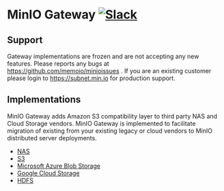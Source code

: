 # MinIO Gateway [![Slack](https://slack.min.io/slack?type=svg)](https://slack.min.io)

## Support

Gateway implementations are frozen and are not accepting any new features. Please reports any bugs at <https://github.com/memoio/minioissues> . If you are an existing customer please login to <https://subnet.min.io> for production support.

## Implementations

MinIO Gateway adds Amazon S3 compatibility layer to third party NAS and Cloud Storage vendors. MinIO Gateway is implemented to facilitate migration of existing from your existing legacy or cloud vendors to MinIO distributed server deployments.

- [NAS](https://github.com/memoio/minioblob/master/docs/gateway/nas.md)
- [S3](https://github.com/memoio/minioblob/master/docs/gateway/s3.md)
- [Microsoft Azure Blob Storage](https://github.com/memoio/minioblob/master/docs/gateway/azure.md)
- [Google Cloud Storage](https://github.com/memoio/minioblob/master/docs/gateway/gcs.md)
- [HDFS](https://github.com/memoio/minioblob/master/docs/gateway/hdfs.md)
